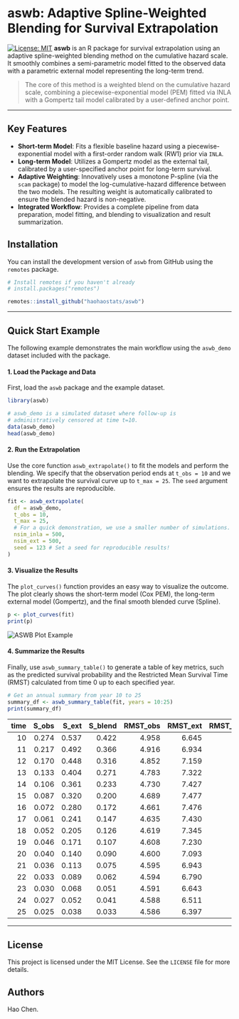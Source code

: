 
# aswb: Adaptive Spline-Weighted Blending for Survival Extrapolation

[![License: MIT](https://img.shields.io/badge/License-MIT-yellow.svg)](https://opensource.org/licenses/MIT)
**aswb** is an R package for survival extrapolation using an adaptive spline-weighted blending method on the cumulative hazard scale. It smoothly combines a semi-parametric model fitted to the observed data with a parametric external model representing the long-term trend.

> The core of this method is a weighted blend on the cumulative hazard scale, combining a piecewise-exponential model (PEM) fitted via INLA with a Gompertz tail model calibrated by a user-defined anchor point.

---

## Key Features

* **Short-term Model**: Fits a flexible baseline hazard using a piecewise-exponential model with a first-order random walk (RW1) prior via `INLA`.
* **Long-term Model**: Utilizes a Gompertz model as the external tail, calibrated by a user-specified anchor point for long-term survival.
* **Adaptive Weighting**: Innovatively uses a monotone P-spline (via the `scam` package) to model the log-cumulative-hazard difference between the two models. The resulting weight is automatically calibrated to ensure the blended hazard is non-negative.
* **Integrated Workflow**: Provides a complete pipeline from data preparation, model fitting, and blending to visualization and result summarization.

## Installation

You can install the development version of `aswb` from GitHub using the `remotes` package.

```R
# Install remotes if you haven't already
# install.packages("remotes")

remotes::install_github("haohaostats/aswb")
```

---

## Quick Start Example

The following example demonstrates the main workflow using the `aswb_demo` dataset included with the package.

#### 1. Load the Package and Data

First, load the `aswb` package and the example dataset.

```R
library(aswb)

# aswb_demo is a simulated dataset where follow-up is
# administratively censored at time t=10.
data(aswb_demo)
head(aswb_demo)
```

#### 2. Run the Extrapolation

Use the core function `aswb_extrapolate()` to fit the models and perform the blending. We specify that the observation period ends at `t_obs = 10` and we want to extrapolate the survival curve up to `t_max = 25`. The `seed` argument ensures the results are reproducible.

```R
fit <- aswb_extrapolate(
  df = aswb_demo,
  t_obs = 10,
  t_max = 25,
  # For a quick demonstration, we use a smaller number of simulations.
  nsim_inla = 500,
  nsim_ext = 500,
  seed = 123 # Set a seed for reproducible results!
)
```

#### 3. Visualize the Results

The `plot_curves()` function provides an easy way to visualize the outcome. The plot clearly shows the short-term model (Cox PEM), the long-term external model (Gompertz), and the final smooth blended curve (Spline).

```R
p <- plot_curves(fit)
print(p)
```

![ASWB Plot Example](https://raw.githubusercontent.com/haohaostats/aswb/main/man/figures/example_plot.svg)

#### 4. Summarize the Results

Finally, use `aswb_summary_table()` to generate a table of key metrics, such as the predicted survival probability and the Restricted Mean Survival Time (RMST) calculated from time 0 up to each specified year.

```R
# Get an annual summary from year 10 to 25
summary_df <- aswb_summary_table(fit, years = 10:25)
print(summary_df)
```

| time| S_obs| S_ext| S_blend| RMST_obs| RMST_ext| RMST_blend|
|----:|-----:|-----:|-------:|--------:|--------:|----------:|
|   10| 0.274| 0.537|   0.422|    4.958|    6.645|      5.917|
|   11| 0.217| 0.492|   0.366|    4.916|    6.934|      6.034|
|   12| 0.170| 0.448|   0.316|    4.852|    7.159|      6.098|
|   13| 0.133| 0.404|   0.271|    4.783|    7.322|      6.122|
|   14| 0.106| 0.361|   0.233|    4.730|    7.427|      6.126|
|   15| 0.087| 0.320|   0.200|    4.689|    7.477|      6.113|
|   16| 0.072| 0.280|   0.172|    4.661|    7.476|      6.089|
|   17| 0.061| 0.241|   0.147|    4.635|    7.430|      6.049|
|   18| 0.052| 0.205|   0.126|    4.619|    7.345|      6.002|
|   19| 0.046| 0.171|   0.107|    4.608|    7.230|      5.947|
|   20| 0.040| 0.140|   0.090|    4.600|    7.093|      5.886|
|   21| 0.036| 0.113|   0.075|    4.595|    6.943|      5.819|
|   22| 0.033| 0.089|   0.062|    4.594|    6.790|      5.752|
|   23| 0.030| 0.068|   0.051|    4.591|    6.643|      5.682|
|   24| 0.027| 0.052|   0.041|    4.588|    6.511|      5.616|
|   25| 0.025| 0.038|   0.033|    4.586|    6.397|      5.555|

---

## License

This project is licensed under the MIT License. See the `LICENSE` file for more details.

## Authors

Hao Chen.